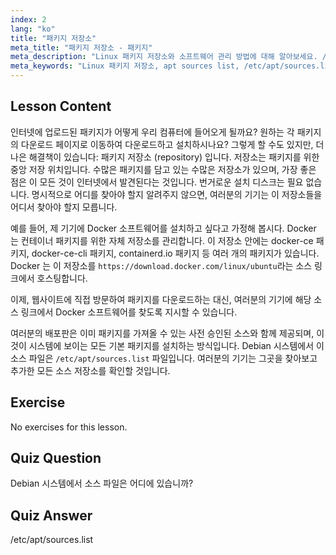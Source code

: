 ```yaml
---
index: 2
lang: "ko"
title: "패키지 저장소"
meta_title: "패키지 저장소 - 패키지"
meta_description: "Linux 패키지 저장소와 소프트웨어 관리 방법에 대해 알아보세요. /etc/apt/sources.list와 같은 패키지 소스를 찾고 추가하여 쉽게 설치하는 방법을 알아보세요."
meta_keywords: "Linux 패키지 저장소, apt sources list, /etc/apt/sources.list, Linux 패키지, Linux 초보자, Linux 튜토리얼, 패키지 관리"
---
```


## Lesson Content

인터넷에 업로드된 패키지가 어떻게 우리 컴퓨터에 들어오게 될까요? 원하는 각 패키지의 다운로드 페이지로 이동하여 다운로드하고 설치하시나요? 그렇게 할 수도 있지만, 더 나은 해결책이 있습니다: 패키지 저장소 (repository) 입니다. 저장소는 패키지를 위한 중앙 저장 위치입니다. 수많은 패키지를 담고 있는 수많은 저장소가 있으며, 가장 좋은 점은 이 모든 것이 인터넷에서 발견된다는 것입니다. 번거로운 설치 디스크는 필요 없습니다. 명시적으로 어디를 찾아야 할지 알려주지 않으면, 여러분의 기기는 이 저장소들을 어디서 찾아야 할지 모릅니다.

예를 들어, 제 기기에 Docker 소프트웨어를 설치하고 싶다고 가정해 봅시다. Docker 는 컨테이너 패키지를 위한 자체 저장소를 관리합니다. 이 저장소 안에는 docker-ce 패키지, docker-ce-cli 패키지, containerd.io 패키지 등 여러 개의 패키지가 있습니다. Docker 는 이 저장소를 `https://download.docker.com/linux/ubuntu`라는 소스 링크에서 호스팅합니다.

이제, 웹사이트에 직접 방문하여 패키지를 다운로드하는 대신, 여러분의 기기에 해당 소스 링크에서 Docker 소프트웨어를 찾도록 지시할 수 있습니다.

여러분의 배포판은 이미 패키지를 가져올 수 있는 사전 승인된 소스와 함께 제공되며, 이것이 시스템에 보이는 모든 기본 패키지를 설치하는 방식입니다. Debian 시스템에서 이 소스 파일은 `/etc/apt/sources.list` 파일입니다. 여러분의 기기는 그곳을 찾아보고 추가한 모든 소스 저장소를 확인할 것입니다.

## Exercise

No exercises for this lesson.

## Quiz Question

Debian 시스템에서 소스 파일은 어디에 있습니까?

## Quiz Answer

/etc/apt/sources.list
